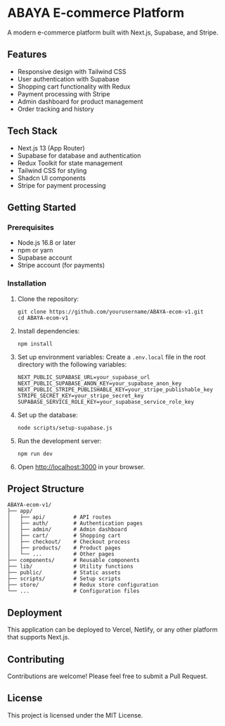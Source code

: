# ABAYA E-commerce Platform

A modern e-commerce platform built with Next.js, Supabase, and Stripe.

## Features

- Responsive design with Tailwind CSS
- User authentication with Supabase
- Shopping cart functionality with Redux
- Payment processing with Stripe
- Admin dashboard for product management
- Order tracking and history

## Tech Stack

- Next.js 13 (App Router)
- Supabase for database and authentication
- Redux Toolkit for state management
- Tailwind CSS for styling
- Shadcn UI components
- Stripe for payment processing

## Getting Started

### Prerequisites

- Node.js 16.8 or later
- npm or yarn
- Supabase account
- Stripe account (for payments)

### Installation

1. Clone the repository:
   ```
   git clone https://github.com/yourusername/ABAYA-ecom-v1.git
   cd ABAYA-ecom-v1
   ```

2. Install dependencies:
   ```
   npm install
   ```

3. Set up environment variables:
   Create a `.env.local` file in the root directory with the following variables:
   ```
   NEXT_PUBLIC_SUPABASE_URL=your_supabase_url
   NEXT_PUBLIC_SUPABASE_ANON_KEY=your_supabase_anon_key
   NEXT_PUBLIC_STRIPE_PUBLISHABLE_KEY=your_stripe_publishable_key
   STRIPE_SECRET_KEY=your_stripe_secret_key
   SUPABASE_SERVICE_ROLE_KEY=your_supabase_service_role_key
   ```

4. Set up the database:
   ```
   node scripts/setup-supabase.js
   ```

5. Run the development server:
   ```
   npm run dev
   ```

6. Open [http://localhost:3000](http://localhost:3000) in your browser.

## Project Structure

```
ABAYA-ecom-v1/
├── app/
│   ├── api/         # API routes
│   ├── auth/        # Authentication pages
│   ├── admin/       # Admin dashboard
│   ├── cart/        # Shopping cart
│   ├── checkout/    # Checkout process
│   ├── products/    # Product pages
│   └── ...          # Other pages
├── components/      # Reusable components
├── lib/             # Utility functions
├── public/          # Static assets
├── scripts/         # Setup scripts
├── store/           # Redux store configuration
└── ...              # Configuration files
```

## Deployment

This application can be deployed to Vercel, Netlify, or any other platform that supports Next.js.

## Contributing

Contributions are welcome! Please feel free to submit a Pull Request.

## License

This project is licensed under the MIT License.